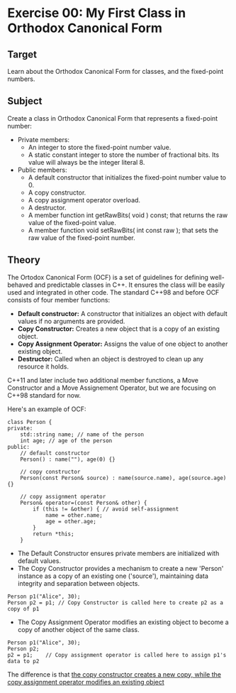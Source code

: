 # Exercise 00: My First Class in Orthodox Canonical Form

## Target
Learn about the Orthodox Canonical Form for classes, and the fixed-point numbers.

## Subject
Create a class in Orthodox Canonical Form that represents a fixed-point number:

* Private members:
  * An integer to store the fixed-point number value.
  * A static constant integer to store the number of fractional bits. Its value will always be the integer literal 8.
* Public members:
  * A default constructor that initializes the fixed-point number value to 0.
  * A copy constructor.
  * A copy assignment operator overload.
  * A destructor.
  * A member function int getRawBits( void ) const; that returns the raw value of the fixed-point value.
  * A member function void setRawBits( int const raw ); that sets the raw value of the fixed-point number.

## Theory
The Ortodox Canonical Form (OCF) is a set of guidelines for defining well-behaved and predictable classes in C++. It ensures the class will be easily used and integrated in other code. 
The standard C++98 and before OCF consists of four member functions:
* **Default constructor:** A constructor that initializes an object with default values if no arguments are provided.
* **Copy Constructor:** Creates a new object that is a copy of an existing object.
* **Copy Assignment Operator:** Assigns the value of one object to another existing object.
* **Destructor:** Called when an object is destroyed to clean up any resource it holds.

C++11 and later include two additional member functions, a Move Constructor and a Move Assignement Operator, but we are focusing on C++98 standard for now.

Here's an example of OCF:
```
class Person {
private:
    std::string name; // name of the person
    int age; // age of the person
public:
    // default constructor
    Person() : name(""), age(0) {}

    // copy constructor
    Person(const Person& source) : name(source.name), age(source.age) {}

    // copy assignment operator
    Person& operator=(const Person& other) {
        if (this != &other) { // avoid self-assignment
            name = other.name;
            age = other.age;
        }
        return *this;
    }
```
- The Default Constructor ensures private members are initialized with default values.
- The Copy Constructor provides a mechanism to create a new 'Person' instance as a copy of an existing one ('source'), maintaining data integrity and separation between objects.
```
Person p1("Alice", 30);
Person p2 = p1;	// Copy Constructor is called here to create p2 as a copy of p1
```
- The Copy Assignment Operator modifies an existing object to become a copy of another object of the same class.
```
Person p1("Alice", 30);
Person p2;
p2 = p1;	// Copy assignment operator is called here to assign p1's data to p2
```
The difference is that <u>the copy constructor creates a new copy, while the copy assignment operator modifies an existing object</u>